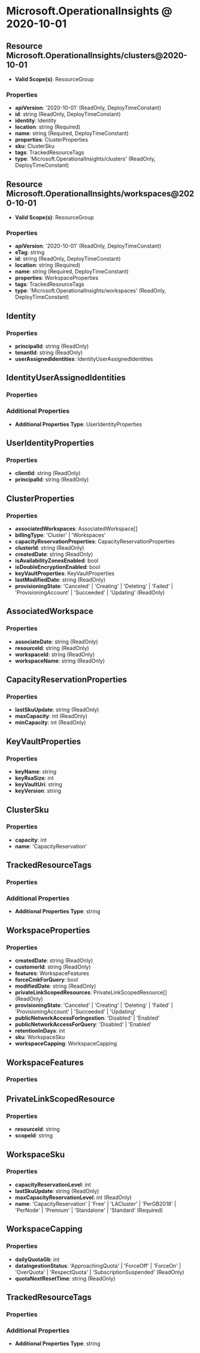 # Microsoft.OperationalInsights @ 2020-10-01

## Resource Microsoft.OperationalInsights/clusters@2020-10-01
* **Valid Scope(s)**: ResourceGroup
### Properties
* **apiVersion**: '2020-10-01' (ReadOnly, DeployTimeConstant)
* **id**: string (ReadOnly, DeployTimeConstant)
* **identity**: Identity
* **location**: string (Required)
* **name**: string (Required, DeployTimeConstant)
* **properties**: ClusterProperties
* **sku**: ClusterSku
* **tags**: TrackedResourceTags
* **type**: 'Microsoft.OperationalInsights/clusters' (ReadOnly, DeployTimeConstant)

## Resource Microsoft.OperationalInsights/workspaces@2020-10-01
* **Valid Scope(s)**: ResourceGroup
### Properties
* **apiVersion**: '2020-10-01' (ReadOnly, DeployTimeConstant)
* **eTag**: string
* **id**: string (ReadOnly, DeployTimeConstant)
* **location**: string (Required)
* **name**: string (Required, DeployTimeConstant)
* **properties**: WorkspaceProperties
* **tags**: TrackedResourceTags
* **type**: 'Microsoft.OperationalInsights/workspaces' (ReadOnly, DeployTimeConstant)

## Identity
### Properties
* **principalId**: string (ReadOnly)
* **tenantId**: string (ReadOnly)
* **userAssignedIdentities**: IdentityUserAssignedIdentities

## IdentityUserAssignedIdentities
### Properties
### Additional Properties
* **Additional Properties Type**: UserIdentityProperties

## UserIdentityProperties
### Properties
* **clientId**: string (ReadOnly)
* **principalId**: string (ReadOnly)

## ClusterProperties
### Properties
* **associatedWorkspaces**: AssociatedWorkspace[]
* **billingType**: 'Cluster' | 'Workspaces'
* **capacityReservationProperties**: CapacityReservationProperties
* **clusterId**: string (ReadOnly)
* **createdDate**: string (ReadOnly)
* **isAvailabilityZonesEnabled**: bool
* **isDoubleEncryptionEnabled**: bool
* **keyVaultProperties**: KeyVaultProperties
* **lastModifiedDate**: string (ReadOnly)
* **provisioningState**: 'Canceled' | 'Creating' | 'Deleting' | 'Failed' | 'ProvisioningAccount' | 'Succeeded' | 'Updating' (ReadOnly)

## AssociatedWorkspace
### Properties
* **associateDate**: string (ReadOnly)
* **resourceId**: string (ReadOnly)
* **workspaceId**: string (ReadOnly)
* **workspaceName**: string (ReadOnly)

## CapacityReservationProperties
### Properties
* **lastSkuUpdate**: string (ReadOnly)
* **maxCapacity**: int (ReadOnly)
* **minCapacity**: int (ReadOnly)

## KeyVaultProperties
### Properties
* **keyName**: string
* **keyRsaSize**: int
* **keyVaultUri**: string
* **keyVersion**: string

## ClusterSku
### Properties
* **capacity**: int
* **name**: 'CapacityReservation'

## TrackedResourceTags
### Properties
### Additional Properties
* **Additional Properties Type**: string

## WorkspaceProperties
### Properties
* **createdDate**: string (ReadOnly)
* **customerId**: string (ReadOnly)
* **features**: WorkspaceFeatures
* **forceCmkForQuery**: bool
* **modifiedDate**: string (ReadOnly)
* **privateLinkScopedResources**: PrivateLinkScopedResource[] (ReadOnly)
* **provisioningState**: 'Canceled' | 'Creating' | 'Deleting' | 'Failed' | 'ProvisioningAccount' | 'Succeeded' | 'Updating'
* **publicNetworkAccessForIngestion**: 'Disabled' | 'Enabled'
* **publicNetworkAccessForQuery**: 'Disabled' | 'Enabled'
* **retentionInDays**: int
* **sku**: WorkspaceSku
* **workspaceCapping**: WorkspaceCapping

## WorkspaceFeatures
### Properties

## PrivateLinkScopedResource
### Properties
* **resourceId**: string
* **scopeId**: string

## WorkspaceSku
### Properties
* **capacityReservationLevel**: int
* **lastSkuUpdate**: string (ReadOnly)
* **maxCapacityReservationLevel**: int (ReadOnly)
* **name**: 'CapacityReservation' | 'Free' | 'LACluster' | 'PerGB2018' | 'PerNode' | 'Premium' | 'Standalone' | 'Standard' (Required)

## WorkspaceCapping
### Properties
* **dailyQuotaGb**: int
* **dataIngestionStatus**: 'ApproachingQuota' | 'ForceOff' | 'ForceOn' | 'OverQuota' | 'RespectQuota' | 'SubscriptionSuspended' (ReadOnly)
* **quotaNextResetTime**: string (ReadOnly)

## TrackedResourceTags
### Properties
### Additional Properties
* **Additional Properties Type**: string

